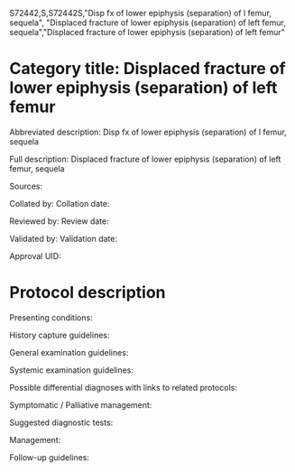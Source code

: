 S72442,S,S72442S,"Disp fx of lower epiphysis (separation) of l femur, sequela", "Displaced fracture of lower epiphysis (separation) of left femur, sequela","Displaced fracture of lower epiphysis (separation) of left femur"
# Category title: Displaced fracture of lower epiphysis (separation) of left femur

Abbreviated description: Disp fx of lower epiphysis (separation) of l femur, sequela

Full description: Displaced fracture of lower epiphysis (separation) of left femur, sequela

Sources:

Collated by:
Collation date:

Reviewed by:
Review date:

Validated by:
Validation date:

Approval UID:

# Protocol description

Presenting conditions:

History capture guidelines:

General examination guidelines:

Systemic examination guidelines:

Possible differential diagnoses with links to related protocols:

Symptomatic / Palliative management:

Suggested diagnostic tests:

Management:

Follow-up guidelines:
